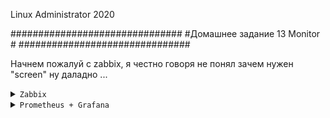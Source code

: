 
Linux Administrator 2020

   ###############################
   #Домашнее задание 13 Monitor  #
   ###############################


Начнем пожалуй с zabbix, я честно говоря не понял зачем нужен "screen" ну даладно ...


<details>
<summary><code>Zabbix</code></summary>


Поднял вм, поставил CentOS7, и установил забикс по инструкции <code>https://www.zabbix.com/ru/download?zabbix=5.0&os_distribution=red_hat_enterprise_linux&os_version=7&db=mysql&ws=nginx</code>

Сервер у меня имеет ip адрес "10.0.18.84"
БД выбрал mysql, а веб сервер на базе "nginx"



На клиенте, это уже другая CentOS7 поставил забикс агента <code>yum install zabbix-agent</code>

и привел конфиг вот к такому виду

```

PidFile=/var/run/zabbix/zabbix_agentd.pid
LogFile=/var/log/zabbix/zabbix_agentd.log
LogFileSize=0
Server=10.0.18.78
ServerActive=10.0.18.78
Hostname=otus-zabbix-agent
Include=/etc/zabbix/zabbix_agentd.d/*.conf
```

```
[root@ms001-cent77 zabbix]# systemctl enable --now zabbix-agent
Created symlink from /etc/systemd/system/multi-user.target.wants/zabbix-agent.service to /usr/lib/systemd/system/zabbix-agent.service.
[root@ms001-cent77 zabbix]# 

```
проверяем наш юнит

<p align="center"><img src="https://raw.githubusercontent.com/Kostyuk-Ruslan/otus-linux/master/work15_Monitor/photo_zabbix/2.JPG"></p>



И переходим на на наш свежоиспеченный, девственный сервер http://10.0.18.78

<p align="center"><img src="https://raw.githubusercontent.com/Kostyuk-Ruslan/otus-linux/master/work15_Monitor/photo_zabbix/1.JPG"></p>


Далее добавляем нашего клиента Настройка --> Узлы сети --> Создать узел сети


<p align="center"><img src="https://raw.githubusercontent.com/Kostyuk-Ruslan/otus-linux/master/work15_Monitor/photo_zabbix/3.JPG"></p>

Ну там по мелочи еще добавил шаблонов, в итоге данные пошли, сервер его увидел

<p align="center"><img src="https://raw.githubusercontent.com/Kostyuk-Ruslan/otus-linux/master/work15_Monitor/photo_zabbix/4.JPG"></p>


И того у нас 1 локальный сервер и 1 удаленный zabbix-agent

<p align="center"><img src="https://raw.githubusercontent.com/Kostyuk-Ruslan/otus-linux/master/work15_Monitor/photo_zabbix/5.JPG"></p>


Ну а дальше все просто, пошли делать комплексный экран: Мониторинг -> Комплексные экраны --> Создать комплексный экран


<p align="center"><img src="https://raw.githubusercontent.com/Kostyuk-Ruslan/otus-linux/master/work15_Monitor/photo_zabbix/17.PNG"></p>


Получилось примерно так, постарался выделить основные показатели, те что были в условии задачи ( память, процессор, диск, сеть )


<p align="center"><img src="https://raw.githubusercontent.com/Kostyuk-Ruslan/otus-linux/master/work15_Monitor/photo_zabbix/15.PNG"></p>

Полный вывод:

<p align="center"><img src="https://raw.githubusercontent.com/Kostyuk-Ruslan/otus-linux/master/work15_Monitor/photo_zabbix/14.PNG"></p>


</details>


<details>
<summary><code>Prometheus + Grafana</code></summary>

Будем поднимать данный мониторинг в docker-compose, я его слега кастомизировал

```
version: '3.3'

networks:
  net:

#volumes:
#  bash: {}
  
services:
    
  grafana:
    image: grafana/grafana:7.1.1
    container_name: 'grafana'
    restart: always
    networks:
      - net
    depends_on:
      - prometheus
    user: ${ROOT}
    environment:
      - GF_SECURITY_ADMIN_USER=admin
      - GF_SECURITY_ADMIN_PASSWORD=ufhltvfhby
    ports:
      - 3000:3000
    volumes:
      - ./grafana/data:/var/lib/grafana 
      - ./grafana/data/plugins:/var/lib/grafana/plugins 
      - ./grafana/data:/var/lib/grafana
#      - ./grafana/conf/ldap.toml:/etc/grafana/ldap.toml
      - ./grafana/conf/grafana.ini:/etc/grafana/grafana.ini
      - ./history/grafana_history/.bash_history:/root/.bash_history
    healthcheck:
      test: ["CMD", "curl", "-f", "http://10.0.18.83:3000"]
      interval: 5s
      timeout: 1s
      retries: 5
    environment:
      - TZ=Europe/Moscow


  prometheus:
    image: prom/prometheus:v2.20.0
    container_name: prometheus
    restart: always
    networks:
      - net
    user: ${ROOT}
    ports:
      - 9090:9090
    command:
      - --config.file=/etc/prometheus/prometheus.yml
      - --web.console.templates=/etc/prometheus/consoles
      - --web.console.libraries=/etc/prometheus/console_libraries
      - --web.enable-admin-api
      - --web.enable-lifecycle  
      - --storage.tsdb.retention=10d 
    volumes:
      - ./prometheus/prometheus.yml:/etc/prometheus/prometheus.yml
      - ./prometheus/alert.rules.yml:/etc/prometheus/alert.rules.yml
      - ./history/prometheus_history/.ash_history:/root/.ash_history
    depends_on:
      - cadvisor
    environment:
      - TZ=Europe/Moscow

 cadvisor: 
    image: google/cadvisor:latest
    container_name: cadvisor
  cadvisor:
    image: google/cadvisor:latest
    container_name: cadvisor
    restart: always
    networks:
      - net
    ports:
      - 8080:8080
    volumes:
      - /:/rootfs:ro
      - /var/run:/var/run:rw
      - /sys:/sys:ro
      - /var/lib/docker/:/var/lib/docker:ro

  node-exporter:
    image: prom/node-exporter:latest
    container_name: node-exporter
    restart: always
    networks:
      - net
    user: ${ROOT}
    ports:
      - "9100:9100"
    user: root
    volumes:
      - /proc:/host/proc:ro
      - /sys:/host/sys:ro
      - /:/rootfs:ro
      - /run/dbus/system_bus_socket:/var/run/dbus/system_bus_socket:ro 
      - ./history/node_history/.ash_history:/root/.ash_history
    command:
      - '--path.procfs=/host/proc'
      - '--path.sysfs=/host/sys'
      - '--collector.systemd' 
      - '--collector.loadavg'
      - '--collector.filesystem.ignored-mount-points'
      - '^/(sys|proc|dev|host|etc|rootfs/var/lib/docker/containers|rootfs/var/lib/docker/overlay2|rootfs/run/docker/netns|rootfs/var/lib/docker/aufs)($$|/)'


  alertmanager:
    image: prom/alertmanager:latest
    container_name: alertmanager
    restart: always
    networks:
      - net
    depends_on:
      - prometheus
#    privileged: true
    volumes:
      - /etc/localtime:/etc/localtime:ro
      - ./alertmanager/alertmanager.yml:/etc/alertmanager/alertmanager.yml
    command:
      - '--config.file=/etc/alertmanager/alertmanager.yml'
      - '--storage.path=/alertmanager'
    ports:
      - '9093:9093'
    environment:
      - TZ=Europe/Moscow


```

Поднимаем "docker-compose up -d" и проверяем

<p align="center"><img src="https://raw.githubusercontent.com/Kostyuk-Ruslan/otus-linux/master/work15_Monitor/photo_prometheus/1.JPG"></p>


И заходим на наш чистый сервер 10.0.18.83:9090

<p align="center"><img src="https://raw.githubusercontent.com/Kostyuk-Ruslan/otus-linux/master/work15_Monitor/photo_prometheus/2.JPG"></p> 


Добавим нашу ноду в конфиг прометеуса


```
          - job_name: 'ms001-elk-test01'  
          static_configs:
            - targets: ['10.0.18.88:9100']
```

и проверим наш таргет

<p align="center"><img src="https://raw.githubusercontent.com/Kostyuk-Ruslan/otus-linux/master/work15_Monitor/photo_prometheus/3.JPG"></p>

Он вылетел с ошибкой, что естественно, будем ставить  на нашу ноду "ms001-elk-test01" exporter

На тачке 10.0.18.88 (он же будет у нас клиентом)  установил node-exporter, по факту это тот же docker-compose.override.yml


```

version: '3.3'

volumes:
 ssl_data:


services:
 prometheus:
  image: prom/prometheus
  container_name: prometheus
  restart: always
  ports:
   - '9090:9090'
  volumes:
   - ./prometheus/prometheus.yml:/etc/prometheus/prometheus.yml
   - ./prometheus/data:/prometheus:rw
  command:
   - '--config.file=/etc/prometheus/prometheus.yml'
   - '--storage.tsdb.path=/prometheus'
   - '--storage.tsdb.retention=365d'

 node-exporter:
  image: prom/node-exporter:latest
  user: root
  ports:
   - '9100:9100'
  volumes:
   - /proc:/host/proc:ro
   - /sys:/host/sys:ro
   - /:/rootfs:ro
  command:
   - '--path.procfs=/host/proc'
   - '--path.sysfs=/host/sys'
   - '--collector.filesystem.ignored-mount-points'
   - '^/(sys|proc|dev|host|etc|rootfs/var/lib/docker/containers|rootfs/var/lib/docker/overlay2|rootfs/run/docker/netns|rootfs/var/lib/docker/aufs)($$|/)'

 cadvisor:
  image: google/cadvisor:latest
  privileged: true
  volumes:
   - '/:/rootfs:ro'
   - '/var/run:/var/run:rw'
   - '/cgroup:/sys/fs/cgroup:ro'
   - '/var/lib/docker/:/var/lib/docker:ro'
#   - '/sys/fs/cgroup/cpu,cpuacct:/sys/fs/cgroup/cpuacct,cpu:rw'
  ports:
   - '8181:8080'

```




После того как упсешно все поднялось, установим node-exporter на linux машину




</details>

